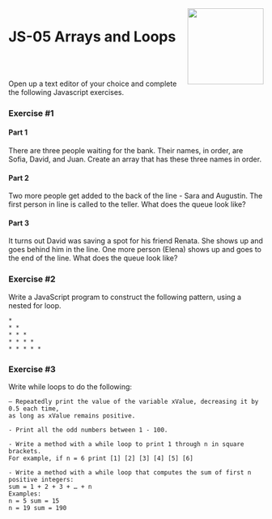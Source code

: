 <img align="right" width="150" height="150" src="https://media-exp1.licdn.com/dms/image/C4E0BAQF7BYCCZt5epw/company-logo_200_200/0?e=2159024400&v=beta&t=qUAFP9bUgBEEXGVQYpUXW1J_OiP8e0r4rFBpqp8OrxA">

# JS-05 Arrays and Loops

 <br/>
 <br/>

Open up a text editor of your choice and complete the following Javascript exercises.

### Exercise #1

#### Part 1
There are three people waiting for the bank. Their names, in order, are Sofia, David, and Juan.
Create an array that has these three names in order.


#### Part 2

Two more people get added to the back of the line - Sara and Augustin.
The first person in line is called to the teller.
What does the queue look like?

#### Part 3

It turns out David was saving a spot for his friend Renata. She shows up and goes behind him in the line. One more person (Elena) shows up and goes to the end of the line.
What does the queue look like?

### Exercise #2

Write a JavaScript program to construct the following pattern, using a nested for loop.

```
*  
* *  
* * *  
* * * *  
* * * * *
```
### Exercise #3

Write while loops to do the following:
```
– Repeatedly print the value of the variable xValue, decreasing it by 0.5 each time,
as long as xValue remains positive.
```
```
- Print all the odd numbers between 1 - 100.
```
```
- Write a method with a while loop to print 1 through n in square brackets. 
For example, if n = 6 print [1] [2] [3] [4] [5] [6]
```
```
- Write a method with a while loop that computes the sum of first n positive integers: 
sum = 1 + 2 + 3 + … + n
Examples:
n = 5 sum = 15
n = 19 sum = 190
```

